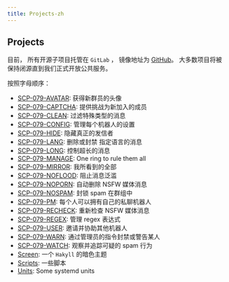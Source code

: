 ```yaml
---
title: Projects-zh
---
```


## Projects

目前， 所有开源子项目托管在 `GitLab` ， 镜像地址为 [GitHub](https://github.com/scp-079)。 大多数项目将被保持闭源直到我们正式开放公共服务。

按照字母顺序：

- [SCP-079-AVATAR](https://github.com/scp-079/scp-079-avatar): 
获得新群员的头像
- [SCP-079-CAPTCHA](https://github.com/scp-079/scp-079-captcha):
提供挑战为新加入的成员
- [SCP-079-CLEAN](https://github.com/scp-079/scp-079-clean): 
过滤特殊类型的消息
- [SCP-079-CONFIG](https://github.com/scp-079/scp-079-config): 
管理每个机器人的设置
- [SCP-079-HIDE](https://github.com/scp-079/scp-079-hide): 
隐藏真正的发信者
- [SCP-079-LANG](https://github.com/scp-079/scp-079-lang): 
删除或封禁 指定语言的消息
- [SCP-079-LONG](https://github.com/scp-079/scp-079-long): 
控制超长的消息
- [SCP-079-MANAGE](https://github.com/scp-079/scp-079-manage): 
One ring to rule them all
- [SCP-079-MIRROR](https://github.com/scp-079/scp-079-mirror): 
我所看到的全部
- [SCP-079-NOFLOOD](https://github.com/scp-079/scp-079-noflood): 
阻止消息泛滥
- [SCP-079-NOPORN](https://github.com/scp-079/scp-079-noporn): 
自动删除 NSFW 媒体消息
- [SCP-079-NOSPAM](https://github.com/scp-079/scp-079-nospam): 
封锁 spam 在群组中
- [SCP-079-PM](https://github.com/scp-079/scp-079-pm): 
每个人可以拥有自己的私聊机器人
- [SCP-079-RECHECK](https://github.com/scp-079/scp-079-recheck): 
重新检查 NSFW 媒体消息
- [SCP-079-REGEX](https://github.com/scp-079/scp-079-regex): 
管理 regex 表达式
- [SCP-079-USER](https://github.com/scp-079/scp-079-user): 
邀请并协助其他机器人
- [SCP-079-WARN](https://github.com/scp-079/scp-079-warn): 
通过管理员的指令封禁或警告某人
- [SCP-079-WATCH](https://github.com/scp-079/scp-079-watch): 
观察并追踪可疑的 spam 行为
- [Screen](https://github.com/scp-079/screen): 
一个 `Hakyll` 的暗色主题
- [Scripts](https://github.com/scp-079/scripts): 
一些脚本
- [Units](https://github.com/scp-079/units): 
Some systemd units

<audio src="/audio/page/projects.ogg" autoplay></audio>

